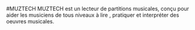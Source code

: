 #MUZTECH
MUZTECH est un lecteur de partitions musicales, conçu pour aider les musiciens de tous niveaux à lire , pratiquer et interpréter des oeuvres musicales.
